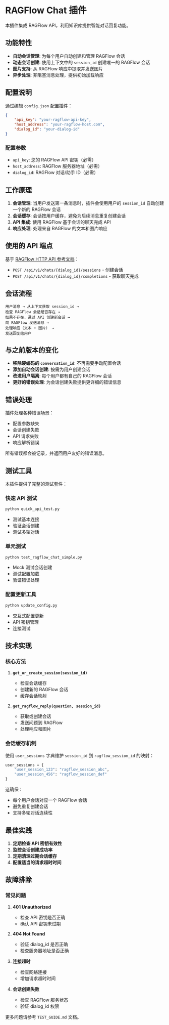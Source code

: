 # RAGFlow Chat 插件

本插件集成 RAGFlow API，利用知识库提供智能对话回复功能。

## 功能特性

- **自动会话管理**: 为每个用户自动创建和管理 RAGFlow 会话
- **动态会话创建**: 使用上下文中的 `session_id` 创建唯一的 RAGFlow 会话
- **图片支持**: 从 RAGFlow 响应中提取并发送图片
- **异步处理**: 非阻塞消息处理，提供初始加载响应

## 配置说明

通过编辑 `config.json` 配置插件：

```json
{
    "api_key": "your-ragflow-api-key",
    "host_address": "your-ragflow-host.com",
    "dialog_id": "your-dialog-id"
}
```

### 配置参数

- `api_key`: 您的 RAGFlow API 密钥（必需）
- `host_address`: RAGFlow 服务器地址（必需）  
- `dialog_id`: RAGFlow 对话/助手 ID（必需）

## 工作原理

1. **会话管理**: 当用户发送第一条消息时，插件会使用用户的 `session_id` 自动创建一个新的 RAGFlow 会话
2. **会话缓存**: 会话按用户缓存，避免为后续消息重复创建会话
3. **API 集成**: 使用 RAGFlow 基于会话的聊天完成 API
4. **响应处理**: 处理来自 RAGFlow 的文本和图片响应

## 使用的 API 端点

基于 [RAGFlow HTTP API 参考文档](https://ragflow.io/docs/dev/http_api_reference)：

- `POST /api/v1/chats/{dialog_id}/sessions` - 创建会话
- `POST /api/v1/chats/{dialog_id}/completions` - 获取聊天完成

## 会话流程

```
用户消息 → 从上下文获取 session_id → 
检查 RAGFlow 会话是否存在 → 
如果不存在，通过 API 创建新会话 → 
向 RAGFlow 发送消息 → 
处理响应（文本 + 图片） → 
发送回复给用户
```

## 与之前版本的变化

- **移除硬编码的 `conversation_id`**: 不再需要手动配置会话
- **添加自动会话创建**: 按需为用户创建会话
- **改进用户隔离**: 每个用户都有自己的 RAGFlow 会话
- **更好的错误处理**: 为会话创建失败提供更详细的错误信息

## 错误处理

插件处理各种错误场景：
- 配置参数缺失
- 会话创建失败
- API 请求失败
- 响应解析错误

所有错误都会被记录，并返回用户友好的错误消息。

## 测试工具

本插件提供了完整的测试套件：

### 快速 API 测试
```bash
python quick_api_test.py
```
- 测试基本连接
- 验证会话创建
- 测试多轮对话

### 单元测试
```bash
python test_ragflow_chat_simple.py
```
- Mock 测试会话创建
- 测试配置加载
- 验证错误处理

### 配置更新工具
```bash
python update_config.py
```
- 交互式配置更新
- API 密钥管理
- 连接测试

## 技术实现

### 核心方法

1. **`get_or_create_session(session_id)`**
   - 检查会话缓存
   - 创建新的 RAGFlow 会话
   - 缓存会话映射

2. **`get_ragflow_reply(question, session_id)`**
   - 获取或创建会话
   - 发送问题到 RAGFlow
   - 处理响应和图片

### 会话缓存机制

使用 `user_sessions` 字典维护 `session_id` 到 `ragflow_session_id` 的映射：

```python
user_sessions = {
    "user_session_123": "ragflow_session_abc",
    "user_session_456": "ragflow_session_def"
}
```

这确保：
- 每个用户会话对应一个 RAGFlow 会话
- 避免重复创建会话
- 支持多轮对话连续性

## 最佳实践

1. **定期检查 API 密钥有效性**
2. **监控会话创建成功率**
3. **定期清理过期会话缓存**
4. **配置适当的请求超时时间**

## 故障排除

### 常见问题

1. **401 Unauthorized**
   - 检查 API 密钥是否正确
   - 确认 API 密钥未过期

2. **404 Not Found**
   - 验证 dialog_id 是否正确
   - 检查服务器地址是否正确

3. **连接超时**
   - 检查网络连接
   - 增加请求超时时间

4. **会话创建失败**
   - 检查 RAGFlow 服务状态
   - 验证 dialog_id 权限

更多问题请参考 `TEST_GUIDE.md` 文档。